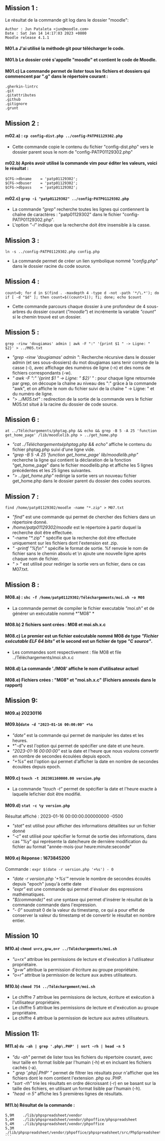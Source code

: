 ## Mission 1 :

Le résultat de la commande git log dans le dossier "moodle": 
```
Author : Jun Pataleta <jun@moodle.com>  
Date : Sat Jan 14 14:17:03 2023 +0800  
Moodle release 4.1.1  
```
#### M01.a J'ai utilisé la méthode git pour télécharger le code.    
#### M01.b Le dossier créé s'appelle "moodle" et contient le code de Moodle.  

#### M01.c) La commande permet de lister tous les fichiers et dossiers qui commencent par ".g" dans le répertoire courant :  
```
.gherkin-lintrc  
.git  
.gitattributes  
.github  
.gitignore  
.grunt  
```

## Mission 2 :

#### m02.a) : ```cp config-dist.php ../config-PATP01129302.php ```  
- Cette commande copie le contenu du fichier "config-dist.php" vers le dossier parent sous le nom de "config-PATP01129302.php"  

#### m02.b) Après avoir utilisé la commande vim pour éditer les valeurs, voici le résultat :  
```
$CFG->dbname    = 'patp01129302';  
$CFG->dbuser    = 'patp01129302';  
$CFG->dbpass    = 'patp01129302';  
```

#### m02.c) ```grep -i "patp01129302" ../config-PATP01129302.php  ``` 
- La commande *"grep"* recherche toutes les lignes qui contiennent la chaîne de caractères : "patp01129302" dans le fichier "config-PATP01129302.php".   
- L'option *"-i"* indique que la recherche doit être insensible à la casse.


## Mission 3 :
```ln -s ../config-PATP01129302.php config.php   ```  
- La commande permet de créer un lien symbolique nommé *"config.php"* dans le dossier racine du code source.

## Mission 4 :
```count=0; for d in $(find . -maxdepth 4 -type d -not -path '*/\.*'); do if [ -d "$d" ]; then count=$((count+1)); fi; done; echo $count```  
- Cette commande parcours chaque dossier à une profondeur de 4 sous-arbres du dossier courant (*"moodle"*) et incrémente la variable *"count"* si le chemin trouvé est un dossier.

## Mission 5 :
```grep -rinw 'dougiamas' admin | awk -F ":" '{print $1 " -> Ligne: " $2}' > ../M05.txt ``` 

- *"grep -rinw 'dougiamas' admin "*: Recherche récursive dans le dossier admin (et ses sous-dossiers) du mot dougiamas sans tenir compte de la casse (-i), avec affichage des numéros de ligne (-n) et des noms de fichiers correspondants (-w).  
- *" awk -F ":" '{print $1 " -> Ligne: " $2}' "* : pour chaque ligne retournée par grep, on découpe la chaîne au niveau des ":" grâce à la commande "awk", et on affiche le nom du fichier suivi de la chaîne " -> Ligne: " et du numéro de ligne.  
- *"> ../M05.txt"* : redirection de la sortie de la commande vers le fichier M05.txt situé à la racine du dossier de code source.  

## Mission 6 : 

```at ../Téléchargements/phptag.php && echo && grep -B 5 -A 25 'function get_home_page' /lib/moodlelib.php > ../get_home.php  ```
- *"cat ../Téléchargementséphptag.php && echo"* affiche le contenu du fichier phptag.php suivi d'une ligne vide.  
- *"grep -B 5 -A 25 'function get_home_page' lib/moodlelib.php"* recherche la ligne qui contient la déclaration de la fonction "get_home_page" dans le fichier moodlelib.php et affiche les 5 lignes précédentes et les 25 lignes suivantes.  
- *"> ../get_home.php"* redirige la sortie vers un nouveau fichier get_home.php dans le dossier parent du dossier des codes sources.  


## Mission 7 : 

```find /home/patp01129302/moodle -name "*.zip" > M07.txt   ```
- *"find"* est une commande qui permet de chercher des fichiers dans un répertoire donné.  
- */home/patp01129302/moodle* est le répertoire à partir duquel la recherche doit être effectuée.  
- "-name "*.zip" " spécifie que la recherche doit être effectuée uniquement sur les fichiers dont l'extension est .zip.  
- *" -printf "%f\n" "* spécifie le format de sortie. %f renvoie le nom de fichier sans le chemin absolu et \n ajoute une nouvelle ligne après chaque nom de fichier. 
- *" > "* est utilisé pour rediriger la sortie vers un fichier, dans ce cas M07.txt.  


## Mission 8 :

#### M08.a) : ```shc -f /home/patp01129302/Téléchargements/moi.sh -o M08  ```
- La commande permet de compiler le fichier executable *"moi.sh"* et de générer un exécutable nommé *"M08" * 

#### M08.b) 2 fichiers sont crées : M08 et moi.sh.x.c  

#### M08.c) Le premier est un fichier exécutable nommé M08 de type *"Fichier exécutable ELF 64 bits"* et le second est un fichier de type *"C source"*.  
- Les commandes sont respectivement : file M08 et file ../Téléchargements/moi.sh.x.c

#### M08.d) La commande './M08' affiche le nom d'utilisateur actuel  

#### M08.e) Fichiers crées : "M08" et "moi.sh.x.c" (Fichiers annexés dans le rapport)  


## Mission 9:

#### M09.a) 20230116

#### M09.b)``` date -d "2023-01-16 00:00:00" +%s  ```
- *"date"* est la commande qui permet de manipuler les dates et les heures.  
- *"-d"v est l'option qui permet de spécifier une date et une heure.  
- *"2023-01-16 00:00:00"* est la date et l'heure que nous voulons convertir en nombre de secondes écoulées depuis epoch.  
- *"+%s"* est l'option qui permet d'afficher la date en nombre de secondes écoulées depuis epoch.  


#### M09.c) ```touch -t 202301160000.00 version.php ``` 
- La commande *"touch -t"* permet de spécifier la date et l'heure exacte à laquelle lefichier doit être modifié.

#### M09.d) ```stat -c %y version.php  ```
Résultat affiché : 2023-01-16 00:00:00.000000000 -0500

- *"stat"* est utilisé pour afficher des informations détaillées sur un fichier donné  
- *"-c"* est utilisé pour spécifier le format de sortie des informations, dans cas "%y" qui représente la date/heure de dernière modification du fichier au format   "année-mois-jour heure:minute:seconde"  

#### M09.e) Réponse : 1673845200  
Commande : ```expr $(date -r version.php '+%s') - 0```  

- *"date -r version.php '+%s'"* renvoie le nombre de secondes écoulés depuis "epoch" jusqu'à cette date  
- *"expr"* est une commande qui permet d'évaluer des expressions mathématiques.  
- *"$(commande)"* est une syntaxe qui permet d'insérer le résultat de la commande commande dans l'expression.  
- *"- 0"* soustrait 0 de la valeur du timestamp, ce qui a pour effet de conserver la valeur du timestamp et de convertir le résultat en nombre entier.  

## Mission 10
#### M10.a) ```chmod u=rx,g=w,o=r ../Téléchargements/moi.sh  ```

- *"u=rx"* attribue les permissions de lecture et d'exécution à l'utilisateur propriétaire.  
- *"g=w"* attribue la permission d'écriture au groupe propriétaire.  
- *"o=r"* attribue la permission de lecture aux autres utilisateurs.  

#### M10.b) ```chmod 754 ../Téléchargement/moi.sh  ```

- Le chiffre 7 attribue les permissions de lecture, écriture et exécution à l'utilisateur propriétaire.  
- Le chiffre 5 attribue les permissions de lecture et d'exécution au groupe propriétaire.  
- Le chiffre 4 attribue la permission de lecture aux autres utilisateurs.  


## Mission 11:
#### M11.a) ```du -ah | grep '.php\.PHP' | sort -rh | head -n 5  ```

- *"du -ah"* permet de lister tous les fichiers du répertoire courant, avec leur taille en format lisible par l'humain (-h) et en incluant les fichiers cachés (-a).  
- *" grep '.php\|.PHP' "* permet de filtrer les résultats pour n'afficher que les fichiers dont le nom contient l'extension .php ou .PHP.  
- *"sort -rh"* trie les résultats en ordre décroissant (-r) en se basant sur la taille des fichiers, en utilisant un format lisible par l'humain (-h).  
- *"head -n 5"* affiche les 5 premières lignes de résultats.  


#### M11.b) Résultat de la commande :  
```6,0M	./lib/phpspreadsheet  
5,9M	./lib/phpspreadsheet/vendor  
5,4M	./lib/phpspreadsheet/vendor/phpoffice/phpspreadsheet  
5,4M	./lib/phpspreadsheet/vendor/phpoffice  
5,3M	./lib/phpspreadsheet/vendor/phpoffice/phpspreadsheet/src/PhpSpreadsheet  ```
